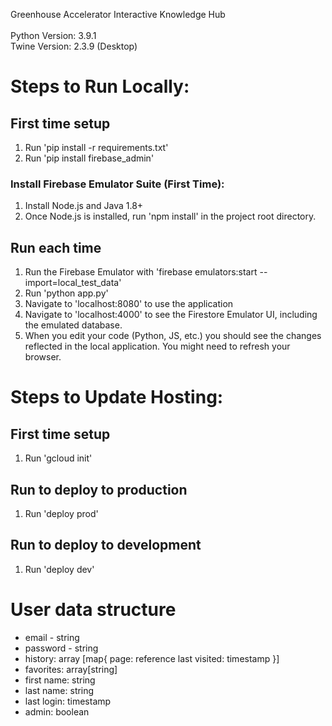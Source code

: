 Greenhouse Accelerator Interactive Knowledge Hub<br>
<br>
Python Version: 3.9.1<br>
Twine Version: 2.3.9 (Desktop)


# Steps to Run Locally:
## First time setup
1. Run 'pip install -r requirements.txt'
2. Run 'pip install firebase_admin'

### Install Firebase Emulator Suite (First Time):
1. Install Node.js and Java 1.8+
2. Once Node.js is installed, run 'npm install' in the project root directory.

## Run each time
1. Run the Firebase Emulator with 'firebase emulators:start --import=local_test_data'
2. Run 'python app.py'
3. Navigate to 'localhost:8080' to use the application
4. Navigate to 'localhost:4000' to see the Firestore Emulator UI, including the emulated
database.
5. When you edit your code (Python, JS, etc.) you should see the changes reflected in
the local application. You might need to refresh your browser.


# Steps to Update Hosting:
## First time setup
1. Run 'gcloud init'

## Run to deploy to production
1. Run 'deploy prod'

## Run to deploy to development
1. Run 'deploy dev'

# User data structure
- email - string
- password - string
- history: array [map{
	page: reference
	last visited: timestamp
}]
- favorites: array[string]
- first name: string
- last name: string
- last login: timestamp
- admin: boolean